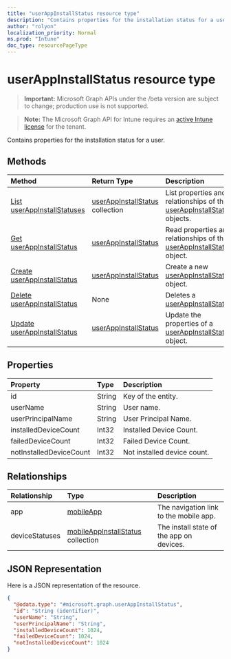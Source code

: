 ```yaml
---
title: "userAppInstallStatus resource type"
description: "Contains properties for the installation status for a user."
author: "rolyon"
localization_priority: Normal
ms.prod: "Intune"
doc_type: resourcePageType
---
```


# userAppInstallStatus resource type

> **Important:** Microsoft Graph APIs under the /beta version are subject to change; production use is not supported.

> **Note:** The Microsoft Graph API for Intune requires an [active Intune license](https://go.microsoft.com/fwlink/?linkid=839381) for the tenant.

Contains properties for the installation status for a user.

## Methods
|Method|Return Type|Description|
|:---|:---|:---|
|[List userAppInstallStatuses](../api/intune-apps-userappinstallstatus-list.md)|[userAppInstallStatus](../resources/intune-apps-userappinstallstatus.md) collection|List properties and relationships of the [userAppInstallStatus](../resources/intune-apps-userappinstallstatus.md) objects.|
|[Get userAppInstallStatus](../api/intune-apps-userappinstallstatus-get.md)|[userAppInstallStatus](../resources/intune-apps-userappinstallstatus.md)|Read properties and relationships of the [userAppInstallStatus](../resources/intune-apps-userappinstallstatus.md) object.|
|[Create userAppInstallStatus](../api/intune-apps-userappinstallstatus-create.md)|[userAppInstallStatus](../resources/intune-apps-userappinstallstatus.md)|Create a new [userAppInstallStatus](../resources/intune-apps-userappinstallstatus.md) object.|
|[Delete userAppInstallStatus](../api/intune-apps-userappinstallstatus-delete.md)|None|Deletes a [userAppInstallStatus](../resources/intune-apps-userappinstallstatus.md).|
|[Update userAppInstallStatus](../api/intune-apps-userappinstallstatus-update.md)|[userAppInstallStatus](../resources/intune-apps-userappinstallstatus.md)|Update the properties of a [userAppInstallStatus](../resources/intune-apps-userappinstallstatus.md) object.|

## Properties
|Property|Type|Description|
|:---|:---|:---|
|id|String|Key of the entity.|
|userName|String|User name.|
|userPrincipalName|String|User Principal Name.|
|installedDeviceCount|Int32|Installed Device Count.|
|failedDeviceCount|Int32|Failed Device Count.|
|notInstalledDeviceCount|Int32|Not installed device count.|

## Relationships
|Relationship|Type|Description|
|:---|:---|:---|
|app|[mobileApp](../resources/intune-apps-mobileapp.md)|The navigation link to the mobile app.|
|deviceStatuses|[mobileAppInstallStatus](../resources/intune-apps-mobileappinstallstatus.md) collection|The install state of the app on devices.|

## JSON Representation
Here is a JSON representation of the resource.
<!-- {
  "blockType": "resource",
  "keyProperty": "id",
  "@odata.type": "microsoft.graph.userAppInstallStatus"
}
-->
``` json
{
  "@odata.type": "#microsoft.graph.userAppInstallStatus",
  "id": "String (identifier)",
  "userName": "String",
  "userPrincipalName": "String",
  "installedDeviceCount": 1024,
  "failedDeviceCount": 1024,
  "notInstalledDeviceCount": 1024
}
```





